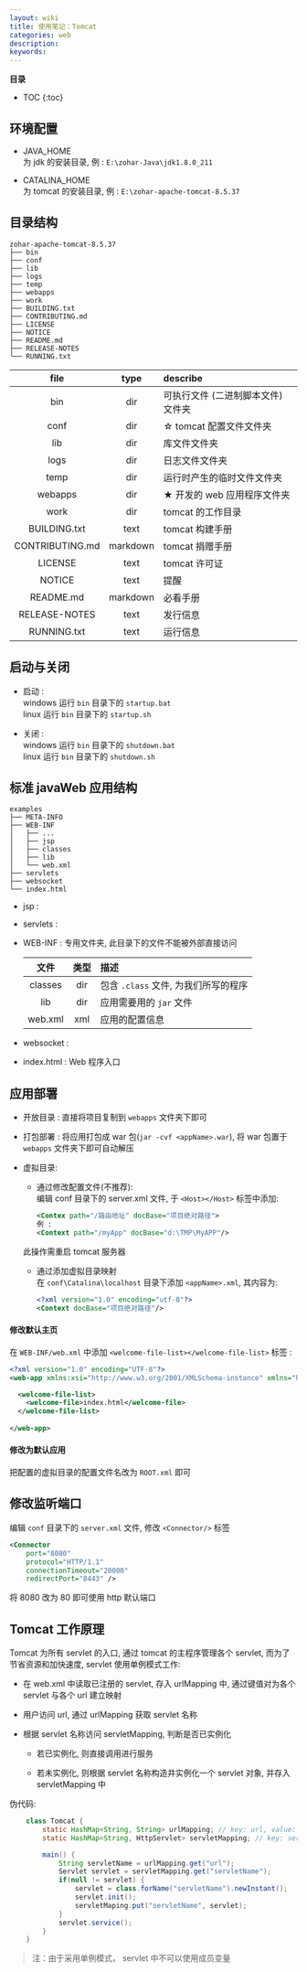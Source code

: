```yaml
---
layout: wiki
title: 使用笔记：Tomcat
categories: web
description:
keywords:
---
```


**目录**

* TOC
{:toc}

## 环境配置

* JAVA_HOME  
为 jdk 的安装目录, 例 : `E:\zohar-Java\jdk1.8.0_211`

* CATALINA_HOME  
为 tomcat 的安装目录, 例 : `E:\zohar-apache-tomcat-8.5.37`

## 目录结构

    zohar-apache-tomcat-8.5.37
    ├── bin
    ├── conf
    ├── lib
    ├── logs
    ├── temp
    ├── webapps
    ├── work
    ├── BUILDING.txt
    ├── CONTRIBUTING.md
    ├── LICENSE
    ├── NOTICE
    ├── README.md
    ├── RELEASE-NOTES
    └── RUNNING.txt

| file | type | describe |
| :-: | :-: | :-- |
| bin | dir | 可执行文件 (二进制脚本文件) 文件夹 |
| conf | dir | ☆ tomcat 配置文件文件夹 |
| lib | dir | 库文件文件夹 |
| logs | dir | 日志文件文件夹 |
| temp | dir | 运行时产生的临时文件文件夹 |
| webapps | dir | ★ 开发的 web 应用程序文件夹 |
| work | dir | tomcat 的工作目录 |
| BUILDING.txt | text | tomcat 构建手册 |
| CONTRIBUTING.md | markdown | tomcat 捐赠手册 |
| LICENSE | text | tomcat 许可证 |
| NOTICE | text | 提醒 |
| README.md | markdown | 必看手册 |
| RELEASE-NOTES | text | 发行信息 |
| RUNNING.txt | text | 运行信息 |

## 启动与关闭

* 启动 :  
windows 运行 `bin` 目录下的 `startup.bat`  
linux 运行 `bin` 目录下的 `startup.sh`

* 关闭 :  
windows 运行 `bin` 目录下的 `shutdown.bat`  
linux 运行 `bin` 目录下的 `shutdown.sh`

## 标准 javaWeb 应用结构

    examples
    ├── META-INFO
    ├── WEB-INF
    │   ├── ...
    │   ├── jsp
    │   ├── classes
    │   ├── lib
    │   └── web.xml
    ├── servlets
    ├── websocket
    └── index.html

* jsp : 

* servlets : 

* WEB-INF : 专用文件夹, 此目录下的文件不能被外部直接访问

    | 文件 | 类型 | 描述 |
    | :-: | :-: | :- |
    | classes | dir | 包含 `.class` 文件, 为我们所写的程序 |
    | lib | dir | 应用需要用的 `jar` 文件 |
    | web.xml | xml | 应用的配置信息 |

* websocket : 

* index.html : Web 程序入口

## 应用部署

* 开放目录 : 直接将项目复制到 `webapps` 文件夹下即可

* 打包部署 : 将应用打包成 war 包(`jar -cvf <appName>.war`), 将 war 包置于 `webapps` 文件夹下即可自动解压

* 虚拟目录:

    * 通过修改配置文件(不推荐):  
    编辑 conf 目录下的 server.xml 文件, 于 `<Host></Host>` 标签中添加:  
        ```xml
        <Contex path="/路由地址" docBase="项目绝对路径">
        例 :
        <Context path="/myApp" docBase="d:\TMP\MyAPP"/>
        ```
    此操作需重启 tomcat 服务器

    * 通过添加虚拟目录映射  
    在 `conf\Catalina\localhost` 目录下添加 `<appName>.xml`, 其内容为:  
        ```xml
        <?xml version="1.0" encoding="utf-8"?>
        <Context docBase="项目绝对路径"/>
        ```

#### 修改默认主页

在 `WEB-INF/web.xml` 中添加 `<welcome-file-list></welcome-file-list>` 标签 :  
```xml
<?xml version="1.0" encoding="UTF-8"?>
<web-app xmlns:xsi="http://www.w3.org/2001/XMLSchema-instance" xmlns="http://java.sun.com/xml/ns/javaee" xsi:schemaLocation="http://java.sun.com/xml/ns/javaee http://java.sun.com/xml/ns/javaee/web-app_2_5.xsd" version="2.5">

  <welcome-file-list>
    <welcome-file>index.html</welcome-file>
  </welcome-file-list>
  
</web-app>
```

#### 修改为默认应用

把配置的虚拟目录的配置文件名改为 `ROOT.xml` 即可

## 修改监听端口

编辑 `conf` 目录下的 `server.xml` 文件, 修改 `<Connector/>` 标签

```xml
<Connector 
    port="8080"
    protocol="HTTP/1.1"
    connectionTimeout="20000"
    redirectPort="8443" />
```

将 8080 改为 80 即可使用 http 默认端口

## Tomcat 工作原理

Tomcat 为所有 servlet 的入口, 通过 tomcat 的主程序管理各个 servlet, 而为了节省资源和加快速度, servlet 使用单例模式工作:

* 在 web.xml 中读取已注册的 servlet, 存入 urlMapping 中, 通过键值对为各个 servlet 与各个 url 建立映射

* 用户访问 url, 通过 urlMapping 获取 servlet 名称

* 根据 servlet 名称访问 servletMapping, 判断是否已实例化

    * 若已实例化, 则直接调用进行服务

    * 若未实例化, 则根据 servlet 名称构造并实例化一个 servlet 对象, 并存入 servletMapping 中

伪代码: 

```java
    class Tomcat {
        static HashMap<String, String> urlMapping; // key: url, value: servlet-name
        static HashMap<String, HttpServlet> servletMapping; // key: servlet-name, value: servlet-Obj

        main() {
            String servletName = urlMapping.get("url");
            Servlet servlet = servletMapping.get("servletName");
            if(null != servlet) {
                servlet = class.forName("servletName").newInstant();
                servlet.init();
                servletMaping.put("servletName", servlet);
            }
            servlet.service();
        }
    }
```

> 注：由于采用单例模式， servlet 中不可以使用成员变量
